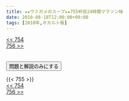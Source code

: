 ```yaml
---
title: ★★ウミガメのスープ★★755杯目24時間マラソン味
date: 2010-08-18T12:00:00+09:00
tags: [2010年,オカルト板]
---
```

<div class="th_left"><a href="../754"><< 754</a></div>
<div class="th_right"><a href="../756">756 >></a></div>
<br><br>
<script src="../../js/cupsoup.js"></script>
<form>
<input type="button" value="問題と解説のみにする" onClick="toggleCupsoup()">
</form>
{{< 755 >}}
<div class="th_left"><a href="../754"><< 754</a></div>
<div class="th_right"><a href="../756">756 >></a></div>